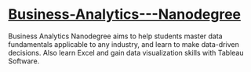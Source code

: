 # [Business-Analytics---Nanodegree](https://www.udacity.com/course/business-analytics-nanodegree--nd098)
Business Analytics Nanodegree aims to help students master data fundamentals applicable to any industry, and learn to make data-driven decisions. Also learn Excel and gain data visualization skills with Tableau Software.
